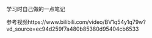 学习时自己做的一点笔记
<p>参考视频https://www.bilibili.com/video/BV1q54y1q79w?vd_source=ec94d259f7a480b85380d95404cb6533
